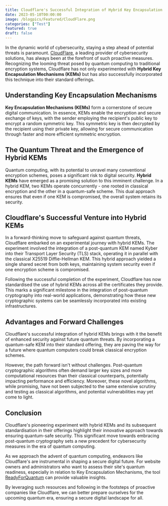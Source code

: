 ```yaml
---
title: Cloudflare's Successful Integration of Hybrid Key Encapsulation Mechanisms
date: 2023-05-10T00:00:00
image: /blogpics/Featured/CloudFlare.png
categories: ["Test"]
featured: true
draft: false
---
```

In the dynamic world of cybersecurity, staying a step ahead of potential threats is paramount. [CloudFlare](https://cloudflare.com), a leading provider of cybersecurity solutions, has always been at the forefront of such proactive measures. Recognizing the looming threat posed by quantum computing to traditional encryption systems, Cloudflare has not only experimented with **Hybrid Key Encapsulation Mechanisms (KEMs)** but has also successfully incorporated this technique into their standard offerings.

## Understanding Key Encapsulation Mechanisms

**Key Encapsulation Mechanisms (KEMs)** form a cornerstone of secure digital communication. In essence, KEMs enable the encryption and secure exchange of keys, with the sender employing the recipient's public key to encrypt a random symmetric key. This symmetric key is then decrypted by the recipient using their private key, allowing for secure communication through faster and more efficient symmetric encryption.

## The Quantum Threat and the Emergence of Hybrid KEMs

Quantum computing, with its potential to unravel many conventional encryption schemes, poses a significant risk to digital security. **Hybrid KEMs** have emerged as a promising solution to this imminent challenge. In a hybrid KEM, two KEMs operate concurrently - one rooted in classical encryption and the other in a quantum-safe scheme. This dual approach ensures that even if one KEM is compromised, the overall system retains its security.

## Cloudflare's Successful Venture into Hybrid KEMs

In a forward-thinking move to safeguard against quantum threats, Cloudflare embarked on an experimental journey with hybrid KEMs. The experiment involved the integration of a post-quantum KEM named Kyber into their Transport Layer Security (TLS) stack, operating it in parallel with the classical X25519 Diffie-Hellman KEM. This hybrid approach yielded a single shared secret from both keys, maintaining system security even if one encryption scheme is compromised.

Following the successful completion of the experiment, Cloudflare has now standardised the use of hybrid KEMs across all the certificates they provide. This marks a significant milestone in the integration of post-quantum cryptography into real-world applications, demonstrating how these new cryptographic systems can be seamlessly incorporated into existing infrastructures.

## Advantages and Forward Challenges

Cloudflare's successful integration of hybrid KEMs brings with it the benefit of enhanced security against future quantum threats. By incorporating a quantum-safe KEM into their standard offering, they are paving the way for a future where quantum computers could break classical encryption schemes.

However, the path forward isn't without challenges. Post-quantum cryptographic algorithms often demand larger key sizes and more computational resources than their classical counterparts, potentially impacting performance and efficiency. Moreover, these novel algorithms, while promising, have not been subjected to the same extensive scrutiny and testing as classical algorithms, and potential vulnerabilities may yet come to light.

## Conclusion

Cloudflare's pioneering experiment with hybrid KEMs and its subsequent standardisation in their offerings highlight their innovative approach towards ensuring quantum-safe security. This significant move towards embracing post-quantum cryptography sets a new precedent for cybersecurity measures in the era of quantum computing. 

As we approach the advent of quantum computing, endeavors like Cloudflare's are instrumental in shaping a secure digital future. For website owners and administrators who want to assess their site's quantum readiness, especially in relation to Key Encapsulation Mechanisms, the tool [ReadyForQuantum](https://readyforquantum.com) can provide valuable insights. 

By leveraging such resources and following in the footsteps of proactive companies like Cloudflare, we can better prepare ourselves for the upcoming quantum era, ensuring a secure digital landscape for all.

